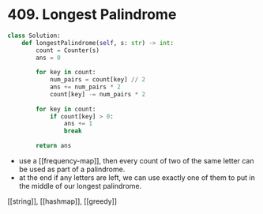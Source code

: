 # 409. Longest Palindrome

```python
class Solution:
    def longestPalindrome(self, s: str) -> int:
        count = Counter(s)
        ans = 0
        
        for key in count:
            num_pairs = count[key] // 2
            ans += num_pairs * 2
            count[key] -= num_pairs * 2
        
        for key in count:
            if count[key] > 0:
                ans += 1
                break
        
        return ans
```

- use a [[frequency-map]], then every count of two of the same letter can be used as part of a palindrome.
- at the end if any letters are left, we can use exactly one of them to put in the middle of our longest palindrome.

[[string]], [[hashmap]], [[greedy]]